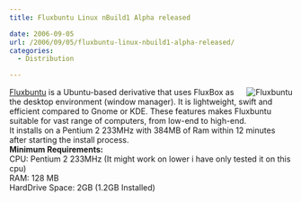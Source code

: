 ```yaml
---
title: Fluxbuntu Linux nBuild1 Alpha released

date: 2006-09-05
url: /2006/09/05/fluxbuntu-linux-nbuild1-alpha-released/
categories:
  - Distribution

---
```

<div align="left">
  <img align="right" alt="Fluxbuntu" id="image281" src="http://www.fslog.com/wp-content/uploads/2006/09/Fblogowikismall.png" /><a href="http://fluxbuntu.org/">Fluxbuntu</a> is a Ubuntu-based derivative that uses FluxBox as the desktop environment (window manager). It is lightweight, swift and efficient compared to Gnome or KDE. These features makes Fluxbuntu suitable for vast range of computers, from low-end to high-end.
</div>

<div align="left">
  It installs on a Pentium 2 233MHz with 384MB of Ram within 12 minutes after starting the install process.
</div>

<div align="left">
  <strong>Minimum Requirements:</strong><br /> CPU: Pentium 2 233MHz (It might work on lower i have only tested it on this cpu)<br /> RAM: 128 MB<br /> HardDrive Space: 2GB (1.2GB Installed)
</div>